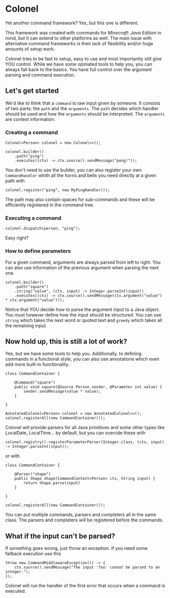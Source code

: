 # Colonel

Yet another command framework? Yes, but this one is different.

This framework was created with commands for _Minecraft: Java Edition_ in mind, but it can extend to other platforms as well.
The main issue with alternative command frameworks is their lack of flexibility and/or huge amounts of setup work.

Colonel tries to be fast to setup, easy to use and most importantly still give YOU control. While we have some opiniated tools to help you,
you can always fall back to the basics. You have full control over the argument parsing and command execution.

## Let's get started

We'd like to think that a `command` is raw input given by someone. It consists of two parts: the `path` and the `arguments`.
The `path` decides which handler should be used and how the `arguments` should be interpreted. The `arguments` are context information. 

### Creating a command

```
Colonel<Person> colonel = new Colonel<>();

colonel.builder()
    .path("ping")
    .executes((ctx) -> ctx.source().sendMessage("pong!"));
```

You don't need to use the builder, you can also register your own `CommandHandler` whith all the horns and bells 
you need directly at a given path with
```
colonel.register("ping", new MyPingHandler());
```

The path may also contain spaces for sub-commands and these will be efficiently registered in the command tree.

### Executing a command

```
colonel.dispatch(person, "ping");
```

Easy right?

### How to define parameters

For a given command, arguments are always parsed from left to right. You can also use information of the previous
argument when parsing the next one.

```
colonel.builder()
    .path("square")
    .string("value", (ctx, input) -> Integer.parseInt(input))
    .executes((ctx) -> ctx.source().sendMessage(ctx.argument("value") * ctx.argument("value")));
```

Notice that YOU decide how to parse the argument input to a Java object. You must however define how the input should be
structured. You can use `string` which takes the next word or quoted text and `greedy` which takes all the remaining input.

## Now hold up, this is still a lot of work?

Yes, but we have some tools to help you. Additionally, to defining commands in a functional style, you can also use
annotations which even add more built-in functionality.

```
class CommandContainer {

    @Command("square")
    public void square(@Source Person sender, @Parameter int value) {
        sender.sendMessage(value * value);
    }

}

AnnotatedColonel<Person> colonel = new AnnotatedColonel<>();
colonel.registerAll(new CommandContainer());
```

Colonel will provide parsers for all Java primitives and some other types like LocalDate, LocalTime... by default, but you can override these with

```
colonel.registry().registerParameterParser(Integer.class, (ctx, input) -> Integer.parseInt(input));
```

or with

```
class CommandContainer {

    @Parser("shape")
    public Shape shape(CommandContext<Person> ctx, String input) {
        return Shape.parse(input)
    }

}

colonel.registerAll(new CommandContainer());
```

You can put multiple commands, parsers and completers all in the same class. The parsers and completers will be registered before the commands.

## What if the input can't be parsed?

If something goes wrong, just throw an exception. If you need some fallback execution use this
```
throw new CommandMiddlewareException(() -> {
    ctx.source().sendMessage("The input 'foo' cannot be parsed to an integer.");
});
```

Colonel will run the handler of the first error that occurs when a command is executed.


